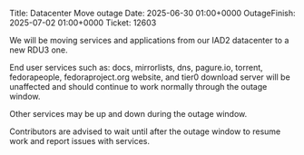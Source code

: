 Title: Datacenter Move outage
Date: 2025-06-30 01:00+0000
OutageFinish: 2025-07-02 01:00+0000
Ticket: 12603

We will be moving services and applications from our IAD2 datacenter to a new RDU3 one.

End user services such as: docs, mirrorlists, dns, pagure.io, torrent, fedorapeople, fedoraproject.org website, and tier0 download server will be unaffected and should continue to work normally through the outage window.

Other services may be up and down during the outage window.

Contributors are advised to wait until after the outage window to resume work and report issues with services.
